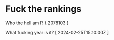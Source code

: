 # Fuck the rankings

Who the hell am I?
{ 2078103 }

What fucking year is it?
[ 2024-02-25T15:10:00Z ]
